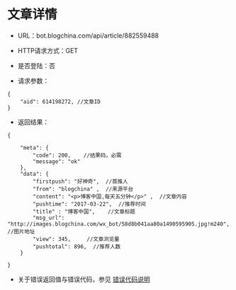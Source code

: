 # 文章详情

- URL：bot.blogchina.com/api/article/882559488

- HTTP请求方式：GET

- 是否登陆：否

- 请求参数：

```
{
    "aid": 614198272, //文章ID
}
```

 

- 返回结果：

```
{
    
    "meta": {
        "code": 200,    //结果码，必需
        "message": "ok"
    },
    "data": {
        "firstpush": "好神奇",  //首推人
        "from": "blogchina" ,  //来源平台
        "content": "<p>博客中国,每天五分钟</p>" ,  //文章内容
        "pushtime": "2017-03-22",  //推荐时间
        "title" : "博客中国",    //文章标题
        "msg_url": "http://images.blogchina.com/wx_bot/58d8b041aa80a1490595905.jpg!m240",  //图片地址
        "view": 345,     //文章浏览量
        "pushtotal": 896,  //推荐人数   
    }

}

```

- 关于错误返回值与错误代码，参见 [错误代码说明](../README.md)
